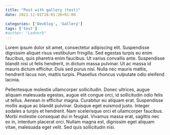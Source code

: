 ```yaml
---
title: "Post with gallery (test)"
date: 2021-11-01T18:01:26+01:00

categories: ['Devblog', 'Gallery']
tags: ['test']
#author: "Lednerb"
---
```

Lorem ipsum dolor sit amet, consectetur adipiscing elit. Suspendisse dignissim aliquet risus vestibulum fringilla. Sed egestas turpis eu enim faucibus, quis pharetra enim faucibus. Ut varius convallis ante. Suspendisse blandit nisi ut felis hendrerit, in dictum massa pulvinar. Ut ac massa id mauris dictum efficitur. Duis sed purus nisi. Nulla nec mauris mattis, hendrerit lacus non, mattis turpis. Phasellus rhoncus vulputate odio eleifend lacinia.

Pellentesque molestie ullamcorper sollicitudin. Donec ultrices, augue aliquam malesuada egestas, augue elit congue orci, id sollicitudin odio felis ut tellus. Aenean in efficitur magna. Curabitur eu aliquam erat. Suspendisse mollis augue ac blandit pulvinar. Quisque eget euismod justo. Integer sodales a turpis et hendrerit. Nam scelerisque orci et ullamcorper faucibus. Morbi molestie consequat dui in feugiat. Vivamus massa erat, sagittis nec ex in, interdum placerat orci. Nullam magna est, dignissim eget aliquam vitae, malesuada eget velit. Sed quis sollicitudin nisi.
